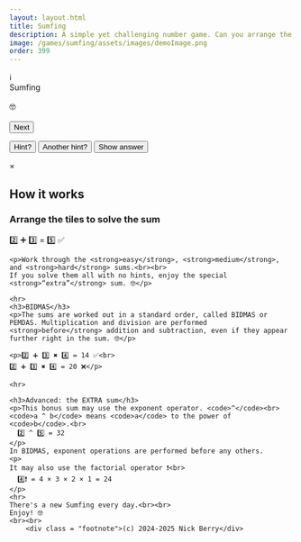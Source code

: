 ```yaml
---
layout: layout.html
title: Sumfing
description: A simple yet challenging number game. Can you arrange the tiles to solve the sum? Nothing to do with medicine!
image: /games/sumfing/assets/images/demoImage.png
order: 399
---
```


<link rel="stylesheet" href="/games/sumfing/assets/css/sumfing.css">

<div class="game-container">
  <div class = "info-icon" id="info-icon">ℹ️</div>
  <div class = "sumfing-title" id="headline">Sumfing</div>
  <div class = "footnote" id="date"></div><br>

  <div class="box-container" id="box-container"></div>

  <div class="sumfing-target" id="target-display"></div>
  <div class="sumfing-result" id="result"></div>
  <div class="sumfing-feedback" id="feedback">🤓</div><br>

  <div class="tile-container" id="num-tiles"></div>
  <div class="tile-container" id="op-tiles"></div>
  <div class="tile-container" id="extra-op-tiles" style="display: none;"></div>

  <form onsubmit="return false;">
    <input type="hidden" name="hint_level" id="hint-level-input">
    <button id="next-button">Next</button>
  </form>

<button id="hint1-button">Hint?</button>
<button id="hint2-button">Another hint?</button>
<button id="reveal-button">Show answer</button>

</div>

<div id="completion-page" style="display: none;" class="completion-container">
<div class = "sumfing-title" id="completion-headline">Sumfing</div>
<div class = "footnote" id="completion-date"></div><br>
    <ul id="clue-summary">
        <li>Easy: <span id="clue-easy">0</span></li>
        <li>Medium: <span id="clue-medium">0</span></li>
        <li>Hard: <span id="clue-hard">0</span></li>
        <li id="row-extra">Extra: <span id="clue-extra">0</span></li>
    </ul>
<button id="share-button">Share</button>
<p id="countdown-message">Sumfing else in 00 hours and 00 minutes</p>
<a href="#" id="review-link">Admire your work</a>
</div>

<!-- Modal overlay -->
<div id="review-modal" class="sumfing-modal-overlay" style="display: none;">
  <div class="sumfing-modal-content">
    <span id="close-review" class="sumfing-modal-close">&times;</span>
        <div class = "sumfing-title" id="sumfing-modal-headline">Sumfing</div>
        <div class = "footnote" id="sumfing-modal-date"></div><br>
        <h2>How you did:</h2>
    <div id="review-content"></div>
  </div>
</div>

<!-- Info Modal -->
<div id="info-modal" class="sumfing-modal-overlay">
  <div class="sumfing-modal-content">
    <span class="sumfing-modal-close" id = "info-close">&times;</span>
    <h2>How it works</h2>
    <h3>Arrange the tiles to solve the sum</strong></h3>
    <p>2️⃣ ➕ 3️⃣ = 5️⃣ ✅</p>

    <p>Work through the <strong>easy</strong>, <strong>medium</strong>, and <strong>hard</strong> sums.<br><br>
    If you solve them all with no hints, enjoy the special <strong>“extra”</strong> sum. 🤓</p>

    <hr>
    <h3>BIDMAS</h3>
    <p>The sums are worked out in a standard order, called BIDMAS or PEMDAS. Multiplication and division are performed <strong>before</strong> addition and subtraction, even if they appear further right in the sum. 🤓</p>

    <p>2️⃣ ➕ 3️⃣ ✖️ 4️⃣ = 14 ✅<br>
    2️⃣ ➕ 3️⃣ ✖️ 4️⃣ = 20 ❌</p>

    <hr>

    <h3>Advanced: the EXTRA sum</h3>
    <p>This bonus sum may use the exponent operator. <code>^</code><br>
    <code>a ^ b</code> means <code>a</code> to the power of <code>b</code>.<br>
      2️⃣ ^ 5️⃣ = 32
    </p>
    In BIDMAS, exponent operations are performed before any others.
    <p>
    It may also use the factorial operator ❗<br>
      4️⃣❗ = 4 × 3 × 2 × 1 = 24
    </p>
    <hr>
    There's a new Sumfing every day.<br><br>
    Enjoy! 🤓
    <br><br>
        <div class = "footnote">(c) 2024-2025 Nick Berry</div>

  </div>
</div>

<script>

// global variables //
let progress;
let currentPuzzle;
let selectedTiles = [];
let hint_level = 0;
let unsolved = true;
let expressions = [];
let hint_answer = [];
const standardDelay = 5000;
const STAGES = ['Easy', 'Medium', 'Hard', 'Extra'];
const today = new Date().toISOString().split('T')[0];
const dayNumber = getSumfingDayNumber(today);


// main function on DOM content loaded
document.addEventListener('DOMContentLoaded', () => {

  const infoIcon = document.getElementById('info-icon');
  const infoModal = document.getElementById('info-modal');
  const infoClose = document.getElementById('info-close');

  infoClose.addEventListener('click', () => {
    infoModal.style.display = 'none';
  });
   
  infoIcon.addEventListener('click', () => {
    infoModal.style.display = 'flex';
  });

  // Optional: close modal when clicking outside content
  window.addEventListener('click', function (event) {
    if (event.target === infoModal) {
      infoModal.style.display = 'none';
    }
  }); 

  document.getElementById('date').textContent = `${today}`;

  const storageKey = 'sumfing_progress';
  const saved = JSON.parse(localStorage.getItem(storageKey));

  if (saved?.date === today) {
    progress = saved;
    console.log('progress (in browser local storage):', progress);
  } else {
    progress = {
      date: today,
      stage: 'Easy',
      clues: { Easy: 0, Medium: 0, Hard: 0, Extra: 0 }
    };
    localStorage.setItem(storageKey, JSON.stringify(progress));
    console.log('No data in local storage, progress initialised to:', progress);
    }


  fetch('/games/sumfing/assets/puzzles.json')
    .then(response => {
      if (!response.ok) throw new Error(`HTTP ${response.status}`);
      return response.json();
    })
    .then(data => {
      const puzzle = data[today];
      if (puzzle) {
        currentPuzzle = puzzle;
        console.log('Todays puzzle:', puzzle);
        if (progress?.stage === 'Completed') {
            console.log('Puzzle already completed, showing summary...');
            showCompletionPage(); // 👈 Show summary immediately
            return; // 👈 Stop further game logic
        } else {
            initPuzzleUI(currentPuzzle, progress); 
        }
      } else {
        console.error('No puzzle found for today:', today);
        return;
      }
    })
    .catch(error => {
      console.error('Failed to fetch puzzle:', error);
    });

    // ADD EVENT listeners once only
    document.getElementById('hint1-button').addEventListener('click', revealHint1);
    document.getElementById('hint2-button').addEventListener('click', revealHint2);
    document.getElementById('reveal-button').addEventListener('click', revealAnswer);
    document.getElementById('next-button').addEventListener('click', () => {
        advanceStage();          
        saveProgress();          
        initPuzzleUI(currentPuzzle, progress); 
    });

});


// Function to initialise puzzle UI
function initPuzzleUI(puzzle) {
    const stage = progress.stage;

    if (stage === 'Completed') {
      showCompletionPage();
      return;
    }

    const headline = document.getElementById('headline');
    headline.textContent = `Sumfing ${stage}`;
    tiles=puzzle.Tiles;
    expressions = puzzle[stage][1];
    hint_answer = expressions[0];
    headline.textContent = `Sumfing ${stage}`;
    console.log('puzzle', puzzle, 'stage', stage)
    console.log('expressions', expressions)
    unsolved = true;
    hint_level = 0;
    selectedTiles = [];
    
    document.getElementById('next-button').style.display = 'none';
    renderTiles(tiles, puzzle[stage]);
    bindTileEvents();
    bindBoxEvents();
    document.getElementById('feedback').textContent = '🤓';  // clear immediately

    // Delay hint reveal
    setTimeout(() => {
        if (document.getElementById('next-button').style.display === 'none') {
            document.getElementById('hint1-button').style.display = 'block';
        }
    }, standardDelay);  
}


// Function to render the puzzle
function renderTiles(tiles, puzzlestage) {
    const [target, expressions] = puzzlestage;
    document.getElementById('target-display').textContent = `= ${target}`;

    const firstExpression = expressions[0]; // eg. "7-5"

    const boxes = document.getElementById('box-container');
    boxes.innerHTML = '';

    for (let i = 0; i < firstExpression.length; i++) {
        const div = document.createElement('div');
        div.className = 'box';
        div.dataset.index = i;
        boxes.appendChild(div);
    }

    const numTiles = document.getElementById('num-tiles');
    numTiles.innerHTML = '';
    tiles.forEach((num, i) => {
        const tile = document.createElement('div');
        tile.className = 'tile';
        tile.dataset.value = num;
        tile.dataset.id = `num${i + 1}`;
        tile.textContent = num;
        numTiles.appendChild(tile);
    });

    const opTiles = document.getElementById('op-tiles');
    opTiles.innerHTML = '';
    ['+', '-', '*', '/'].forEach((op, i) => {
        const tile = document.createElement('div');
        tile.className = 'tile';
        tile.dataset.value = op;
        tile.dataset.id = `op${i + 1}`;
        tile.textContent = { '*': '×', '/': '÷' }[op] || op;
        opTiles.appendChild(tile);
    });

    const extraOpTiles = document.getElementById('extra-op-tiles');
    if (progress.stage === 'Extra') {
        extraOpTiles.style.display = 'flex';
        extraOpTiles.innerHTML = '';
        ['!', '^'].forEach((op, i) => {
            const tile = document.createElement('div');
            tile.className = 'tile';
            tile.dataset.value = op;
            tile.dataset.id = `ex${i + 1}`;
            tile.textContent = op;
            extraOpTiles.appendChild(tile);
        });
    } else {
        extraOpTiles.style.display = 'none';
    }
}


/* Gameplay functions */

function bindTileEvents() {
    document.querySelectorAll('.tile').forEach(tile => {
        tile.addEventListener('click', () => {
            const emptyBox = [...document.querySelectorAll('.box')].find(b => !b.dataset.value);
            if (emptyBox) {
                emptyBox.textContent = tile.textContent;
                emptyBox.dataset.value = tile.dataset.value;
                emptyBox.dataset.id = tile.dataset.id;
                tile.style.visibility = 'hidden';
                applyTileStyle(tile, emptyBox);
                selectedTiles.push(tile.dataset.value);
                if (selectedTiles.length === document.querySelectorAll('.box').length) {
                    checkExpression();
                }
            }
        });
    });
}

function bindBoxEvents() {
    document.querySelectorAll('.box').forEach(box => {
        box.addEventListener('click', () => {
            if (box.dataset.value) {
                const tile = [...document.querySelectorAll('.tile')].find(t => t.dataset.id === box.dataset.id);
                if (tile) tile.style.visibility = 'visible';
                selectedTiles.pop();
                box.textContent = '';
                delete box.dataset.value;
                delete box.dataset.id;
                box.style.backgroundColor = '';
                box.style.color = '';
                if (hint_level >= 1) setLightBackgroundColors();
                if (hint_level === 2) showOperators();
                if (hint_level === 3) showAnswers();
                if (selectedTiles.length < document.querySelectorAll('.box').length) {
                    document.getElementById('feedback').textContent = '🤓';
                    document.getElementById('next-button').style.display = 'none';
                }
            }
        });
    });
}

function checkExpression() {
    const expression = [...document.querySelectorAll('.box')].map(b => b.dataset.value || '').join('');
    if (expressions.includes(expression)) {
        document.getElementById('feedback').textContent = 'Correct ✅';
        unsolved = false;
        document.getElementById('hint1-button').style.display = 'none';
        document.getElementById('hint2-button').style.display = 'none';
        document.getElementById('reveal-button').style.display = 'none';
        document.getElementById('hint-level-input').value = hint_level;
        document.getElementById('next-button').style.display = 'block';
    } else {
        document.getElementById('feedback').textContent = 'Not quite';
    }
}

function applyTileStyle(tile, box) {
    box.style.backgroundColor = getComputedStyle(tile).backgroundColor;
    box.style.color = getComputedStyle(tile).color;
}

function revealHint1() {
    hint_level = 1;
    progress.clues[progress.stage] = Math.max(progress.clues[progress.stage], 1);
    saveProgress();
    clearBoxesAndTiles();
    setTimeout(() => {
        if (unsolved) document.getElementById('hint2-button').style.display = 'block';
    }, standardDelay);
}

function revealHint2() {
    hint_level = 2;
    progress.clues[progress.stage] = Math.max(progress.clues[progress.stage], 2);
    saveProgress();
    clearBoxesAndTiles();
    setTimeout(() => {
        if (unsolved) document.getElementById('reveal-button').style.display = 'block';
    }, standardDelay);
}

function revealAnswer() {
    hint_level = 3;
    progress.clues[progress.stage] = 3;
    saveProgress();
    clearBoxesAndTiles();
    disableEventListeners();
    setTimeout(() => {
        document.getElementById('hint-level-input').value = hint_level;
        document.getElementById('next-button').style.display = 'block';
    }, 2000);
}

function disableEventListeners() {
    document.querySelectorAll('.tile').forEach(tile => {
        const newTile = tile.cloneNode(true);
        tile.replaceWith(newTile); // disables old listeners
    });
}

function clearBoxesAndTiles() {
    document.querySelectorAll('.box').forEach(box => {
        if (box.dataset.value) {
            const tile = [...document.querySelectorAll('.tile')].find(t => t.dataset.id === box.dataset.id);
            if (tile) tile.style.visibility = 'visible';
            box.textContent = '';
            delete box.dataset.value;
            delete box.dataset.id;
            box.style.backgroundColor = '';
            box.style.color = '';
        }
    });
    selectedTiles = [];
    document.getElementById('feedback').textContent = '🤓';
    document.getElementById('hint1-button').style.display = 'none';
    document.getElementById('hint2-button').style.display = 'none';
    document.getElementById('reveal-button').style.display = 'none';

    if (hint_level >= 1) setLightBackgroundColors();
    if (hint_level === 2) showOperators();
    if (hint_level === 3) showAnswers();
}

function setLightBackgroundColors() {
    [...hint_answer].forEach((char, index) => {
        const box = document.querySelectorAll('.box')[index];
        const tile = [...document.querySelectorAll('.tile')].find(t => t.dataset.value === char);
        if (tile && !box.dataset.value) {
            const color = getComputedStyle(tile).backgroundColor;
            box.style.backgroundColor = lightenColor(color, 75);
        }
    });
}

function showOperators() {
    [...hint_answer].forEach((char, i) => {
        const box = document.querySelectorAll('.box')[i];
        const tile = [...document.querySelectorAll('.tile')].find(t => t.dataset.value === char);
        if (tile && !box.dataset.value && isNaN(char)) {
            revealBox(box, tile);
        }
    });
}

function showAnswers() {
    [...hint_answer].forEach((char, i) => {
        const box = document.querySelectorAll('.box')[i];
        const tile = [...document.querySelectorAll('.tile')].find(t => t.dataset.value === char);
        if (tile && !box.dataset.value) {
            revealBox(box, tile);
        }
    });
}

function revealBox(box, tile) {
    box.textContent = tile.textContent;
    box.dataset.value = tile.dataset.value;
    box.dataset.id = tile.dataset.id;
    tile.style.visibility = 'hidden';
    applyTileStyle(tile, box);
    selectedTiles.push(tile.dataset.value);
}

function lightenColor(rgb, percent) {
    const match = rgb.match(/^rgb\((\d+),\s*(\d+),\s*(\d+)\)$/);
    if (!match) return rgb;
    let [r, g, b] = match.slice(1).map(Number);
    r = Math.min(255, Math.round(r + (255 - r) * percent / 100));
    g = Math.min(255, Math.round(g + (255 - g) * percent / 100));
    b = Math.min(255, Math.round(b + (255 - b) * percent / 100));
    return `rgb(${r}, ${g}, ${b})`;
}

function advanceStage() {
  const currentIndex = STAGES.indexOf(progress.stage);
  console.log('Completed stage', currentIndex, progress.stage);

  if (progress.stage === 'Easy' || progress.stage === 'Medium') {
    // Move to next stage
    progress.stage = STAGES[currentIndex + 1];
    saveProgress();
    return;
  }

  if (progress.stage === 'Extra') {
    // Puzzle fully complete
    progress.stage = 'Completed';
    saveProgress();
    return;
  }

  if (progress.stage === 'Hard') {
    // Check if ANY clues were used in any stage
    const anyCluesUsed = Object.values(progress.clues).some(count => count > 0);
    if (!anyCluesUsed) {
      // No clues used — bonus stage!
      progress.stage = 'Extra';
    } else {
      // Otherwise, you're done
      progress.stage = 'Completed';
    }
    saveProgress();
    return;
  }

  // Fallback
  console.log("Logic Error in stage advance function")
  progress.stage = 'Completed';
  saveProgress();
}


function saveProgress() {
  localStorage.setItem('sumfing_progress', JSON.stringify(progress));
}


// Completion page //

// Helper function to return emoji summary
const emojiSummary = (n) => {
  if (n === 0) return '✅';
  if (n >= 3) return '❌';
  return '💡'.repeat(n)+'✅';
};


// Update Completion Page
function showCompletionPage() {
  document.querySelector('.game-container').style.display = 'none';
  document.getElementById('completion-page').style.display = 'block';
  document.getElementById('completion-headline').textContent = `Sumfing ${dayNumber}`;
  document.getElementById('completion-date').textContent = `${today}`;

  const { Easy, Medium, Hard, Extra } = progress.clues;

  document.getElementById('clue-easy').textContent = emojiSummary(Easy);
  document.getElementById('clue-medium').textContent = emojiSummary(Medium);
  document.getElementById('clue-hard').textContent = emojiSummary(Hard);

  const extraAllowed = Easy === 0 && Medium === 0 && Hard === 0;
  if (progress.stage === 'Completed' && extraAllowed) {
    document.getElementById('row-extra').style.display = 'list-item';
    document.getElementById('clue-extra').textContent = emojiSummary(Extra);
  } else {
    document.getElementById('row-extra').style.display = 'none';
  }

  updateCountdownToMidnight();

  document.getElementById('review-link').addEventListener('click', (e) => {
    e.preventDefault();
    showReviewModal();
  });
}


// Share button handler
const shareButton = document.getElementById('share-button');
if (shareButton) {
  shareButton.addEventListener('click', () => {
    const { Easy, Medium, Hard, Extra } = progress.clues;
    const showExtra = progress.stage === 'Completed' && Easy === 0 && Medium === 0 && Hard === 0;

    let shareText = `Sumfing ${dayNumber}\n` +
                    `Easy: ${emojiSummary(Easy)}\n` +
                    `Medium: ${emojiSummary(Medium)}\n` +
                    `Hard: ${emojiSummary(Hard)}`;
    if (showExtra) {
      shareText += `\nExtra: ${emojiSummary(Extra)}`;
    }
    shareText += `\nsumfing.com`;

    if (navigator.share) {
      navigator.share({ text: shareText });
    } else {
      navigator.clipboard.writeText(shareText).then(() => {
        alert("Clue summary copied to clipboard!");
      });
    }
  });
}

function updateCountdownToMidnight() {
  const now = new Date();
  const midnight = new Date(now);
  midnight.setHours(24, 0, 0, 0);

  const diffMs = midnight - now;
  const diffHrs = Math.floor(diffMs / 1000 / 60 / 60);
  const diffMins = Math.floor((diffMs / 1000 / 60) % 60);

  document.getElementById('countdown-message').textContent =
    `Sumfing else in ${String(diffHrs).padStart(2, '0')} hours and ${String(diffMins).padStart(2, '0')} minutes`;
}


function getSumfingDayNumber(dateStr) {
  const start = new Date('2024-07-26'); // Day 1
  const today = new Date(dateStr); // e.g., '2025-05-27'
  
  const msPerDay = 1000 * 60 * 60 * 24;
  const dayNumber = Math.floor((today - start) / msPerDay) + 1;
  
  return `#${dayNumber}`;
}


// Modified showReviewModal with staggered row appearance
function showReviewModal() {
  const container = document.getElementById('review-content');
  container.innerHTML = '';
  document.getElementById('sumfing-modal-headline').textContent = `Sumfing ${dayNumber}`;
  document.getElementById('sumfing-modal-date').textContent = today;

  const stages = ['Easy', 'Medium', 'Hard'];
  const { Easy, Medium, Hard, Extra } = progress.clues;
  const extraAllowed = Easy === 0 && Medium === 0 && Hard === 0;
  if (progress.stage === 'Completed' && extraAllowed) {
    stages.push('Extra');
  }

  stages.forEach((stage, index) => {
    setTimeout(() => {
      const [target, expressions] = currentPuzzle[stage];
      const expression = expressions[0];

      const row = document.createElement('div');
      row.className = 'sumfing-modal-review-row';

      const tilesDiv = document.createElement('div');
      tilesDiv.className = 'sumfing-modal-review-tiles';

      const fullExpression = `${expression}=${target}`;
      [...fullExpression].forEach(char => {
        const tile = document.createElement('div');
        tile.className = 'tile';

        if (!isNaN(char)) {
          tile.classList.add('number');
        } else if (['+', '-', '*', '/'].includes(char)) {
          tile.classList.add('operator');
        } else if (['!', '^'].includes(char)) {
          tile.classList.add('special');
        } else if (char === '=') {
          tile.classList.add('equals');
        }

        tile.textContent = char === '*' ? '×' : char === '/' ? '÷' : char;
        tilesDiv.appendChild(tile);
      });

      const clues = progress.clues[stage];
      const emojiP = document.createElement('p');
      emojiP.textContent = clues === 3 ? '❌' : clues === 0 ? '✅' : '🤓'.repeat(clues)+'✅';

      row.appendChild(tilesDiv);
      row.appendChild(emojiP);
      container.appendChild(row);
    }, index * 1000); // stagger each stage by 1 second
  });

  document.getElementById('review-modal').style.display = 'flex';
}



// Close modal
document.getElementById('close-review').addEventListener('click', () => {
  document.getElementById('review-modal').style.display = 'none';
});


</script>
